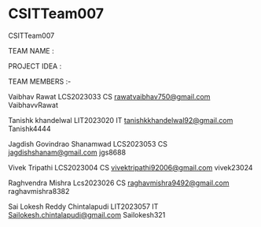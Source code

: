 # CSITTeam007
CSITTeam007

TEAM NAME : 

PROJECT IDEA : 

TEAM MEMBERS :-

Vaibhav Rawat LCS2023033 CS rawatvaibhav750@gmail.com VaibhavvRawat

Tanishk khandelwal LIT2023020 IT tanishkkhandelwal92@gmail.com Tanishk4444

Jagdish Govindrao Shanamwad  LCS2023053  CS  jagdishshanam@gmail.com  jgs8688

Vivek Tripathi LCS2023004   CS  vivektripathi92006@gmail.com    vivek23024



Raghvendra Mishra Lcs2023026 CS raghavmishra9492@gmail.com raghavmishra8382

Sai Lokesh Reddy Chintalapudi LIT2023057 IT
Sailokesh.chintalapudi@gmail.com Sailokesh321

